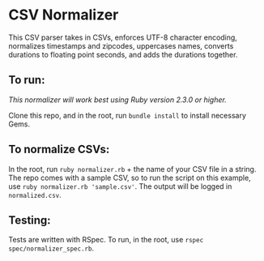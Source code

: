 # CSV Normalizer

This CSV parser takes in CSVs, enforces UTF-8 character encoding, normalizes timestamps and zipcodes, uppercases names, converts durations to floating point seconds, and adds the durations together.

## To run:

_This normalizer will work best using Ruby version 2.3.0 or higher._

Clone this repo, and in the root, run `bundle install` to install necessary Gems.

## To normalize CSVs:
In the root, run `ruby normalizer.rb` + the name of your CSV file in a string. The repo comes with a sample CSV, so to run the script on this example, use `ruby normalizer.rb 'sample.csv'`. The output will be logged in `normalized.csv`.

## Testing:

Tests are written with RSpec. To run, in the root, use `rspec spec/normalizer_spec.rb`.